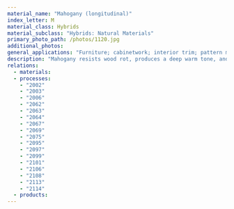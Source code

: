 ```yaml
---
material_name: "Mahogany (longitudinal)"
index_letter: M
material_class: Hybrids
material_subclass: "Hybrids: Natural Materials"
primary_photo_path: /photos/1120.jpg
additional_photos:
general_applications: "Furniture; cabinetwork; interior trim; pattern making; boat construction; fancy veneers; musical instruments; paneling; turnery; carving."
description: "Mahogany resists wood rot, produces a deep warm tone, and is very durable."
relations:
  - materials:
  - processes:
    - "2002"
    - "2003"
    - "2006"
    - "2062"
    - "2063"
    - "2064"
    - "2067"
    - "2069"
    - "2075"
    - "2095"
    - "2097"
    - "2099"
    - "2101"
    - "2106"
    - "2108"
    - "2113"
    - "2114"
  - products:
---
```


